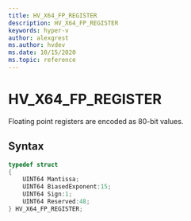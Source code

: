 ```yaml
---
title: HV_X64_FP_REGISTER
description: HV_X64_FP_REGISTER
keywords: hyper-v
author: alexgrest
ms.author: hvdev
ms.date: 10/15/2020
ms.topic: reference
---
```


# HV_X64_FP_REGISTER

Floating point registers are encoded as 80-bit values.

## Syntax

```c
typedef struct
{
    UINT64 Mantissa;
    UINT64 BiasedExponent:15;
    UINT64 Sign:1;
    UINT64 Reserved:48;
} HV_X64_FP_REGISTER;
 ```
